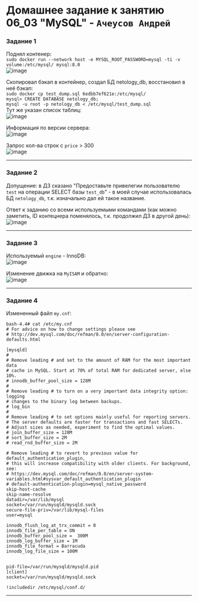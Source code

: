 # Домашнее задание к занятию  06_03 "MySQL" - `Ачеусов Андрей`

### Задание 1

Поднял контенер:  
`sudo docker run --network host -e MYSQL_ROOT_PASSWORD=mysql -ti -v volume:/etc/mysql/ mysql:8.0`  
![image](https://github.com/AndrewAche/HW_ALL/assets/121398221/f6abee34-2605-4dac-8509-9458c1d4b832)  

Скопировал бэкап в контейнер, создал БД netology_db, восстановил в неё бэкап:  
`sudo docker cp test_dump.sql 6edbb7ef621e:/etc/mysql/`  
`mysql> CREATE DATABASE netology_db;`  
`mysql -u root -p netology_db < /etc/mysql/test_dump.sql`  
Тут же указан список таблиц:  
![image](https://github.com/AndrewAche/HW_ALL/assets/121398221/5b46619f-bac1-4e22-aa82-a214420c70d3)  


Информация по версии сервера:  
![image](https://github.com/AndrewAche/HW_ALL/assets/121398221/20552d02-406d-4f9e-b78a-3911a11c9003)  


Запрос кол-ва строк с `price` > 300  
![image](https://github.com/AndrewAche/HW_ALL/assets/121398221/9d35ac68-21fc-4f2e-bad5-a74863ff7100)  



---



### Задание 2

Допущение: в ДЗ сказано "Предоставьте привелегии пользователю `test` на операции SELECT базы `test_db`" - в моей случае использовалась БД `netology_db`, т.к. изначально дал ей такое название.  

Ответ к заданию со всеми используемыми командами (как можно заметить, ID контецнера поменялось, т.к. продолжил ДЗ в другой день):  
![image](https://github.com/AndrewAche/HW_ALL/assets/121398221/f02d06d3-9db1-4306-982f-d63f1ebd052b)  


---



### Задание 3

Используемый `engine` - InnoDB:  
![image](https://github.com/AndrewAche/HW_ALL/assets/121398221/bab6836c-0fc5-4da9-a003-0ab0dc8ee565)  

Изменение движка на `MyISAM` и обратно:  
![image](https://github.com/AndrewAche/HW_ALL/assets/121398221/5d3de4b9-2dff-4869-bd87-1f11de21c4d1)  


---



### Задание 4

Измененный файл `my.cnf`:  
```
bash-4.4# cat /etc/my.cnf
# For advice on how to change settings please see
# http://dev.mysql.com/doc/refman/8.0/en/server-configuration-defaults.html

[mysqld]
#
# Remove leading # and set to the amount of RAM for the most important data
# cache in MySQL. Start at 70% of total RAM for dedicated server, else 10%.
# innodb_buffer_pool_size = 128M
#
# Remove leading # to turn on a very important data integrity option: logging
# changes to the binary log between backups.
# log_bin
#
# Remove leading # to set options mainly useful for reporting servers.
# The server defaults are faster for transactions and fast SELECTs.
# Adjust sizes as needed, experiment to find the optimal values.
# join_buffer_size = 128M
# sort_buffer_size = 2M
# read_rnd_buffer_size = 2M

# Remove leading # to revert to previous value for default_authentication_plugin,
# this will increase compatibility with older clients. For background, see:
# https://dev.mysql.com/doc/refman/8.0/en/server-system-variables.html#sysvar_default_authentication_plugin
# default-authentication-plugin=mysql_native_password
skip-host-cache
skip-name-resolve
datadir=/var/lib/mysql
socket=/var/run/mysqld/mysqld.sock
secure-file-priv=/var/lib/mysql-files
user=mysql

innodb_flush_log_at_trx_commit = 0
innodb_file_per_table = ON
innodb_buffer_pool_size =  300M
innodb_log_buffer_size = 1M
innodb_file_format = Barracuda
innodb_log_file_size = 100M


pid-file=/var/run/mysqld/mysqld.pid
[client]
socket=/var/run/mysqld/mysqld.sock

!includedir /etc/mysql/conf.d/
```

---
